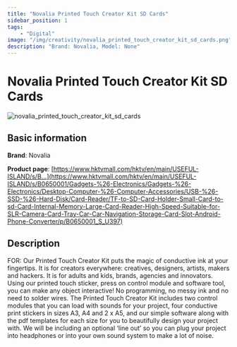 ```yaml
---
title: "Novalia Printed Touch Creator Kit SD Cards"
sidebar_position: 1
tags:
    - "Digital"
image: "/img/creativity/novalia_printed_touch_creator_kit_sd_cards.png"
description: "Brand: Novalia, Model: None"
---
```

# Novalia Printed Touch Creator Kit SD Cards

![novalia_printed_touch_creator_kit_sd_cards](/img/creativity/novalia_printed_touch_creator_kit_sd_cards.png)

## Basic information

**Brand**: Novalia

**Product page**: [https://www.hktvmall.com/hktv/en/main/USEFUL-ISLAND/s/B...](https://www.hktvmall.com/hktv/en/main/USEFUL-ISLAND/s/B0650001/Gadgets-%26-Electronics/Gadgets-%26-Electronics/Desktop-Computer-%26-Computer-Accessories/USB-%26-SSD-%26-Hard-Disk/Card-Reader/TF-to-SD-Card-Holder-Small-Card-to-sd-Card-Internal-Memory-Large-Card-Reader-High-Speed-Suitable-for-SLR-Camera-Card-Tray-Car-Car-Navigation-Storage-Card-Slot-Android-Phone-Converter/p/B0650001_S_U397)

## Description

FOR: Our Printed Touch Creator Kit puts the magic of conductive ink at your fingertips\. It is for creators everywhere: creatives, designers, artists, makers and hackers\. It is for adults and kids, brands, agencies and innovators\. Using our printed touch sticker, press on control module and software tool, you can make any object interactive\! No programming, no messy ink and no need to solder wires\. The Printed Touch Creator Kit includes two control modules that you can load with sounds for your project, four conductive print stickers in sizes A3, A4 and 2 x A5, and our simple software along with the pdf templates for each size for you to beautifully design your project with\. We will be including an optional ‘line out’ so you can plug your project into headphones or into your own sound system to make a lot of noise\.

